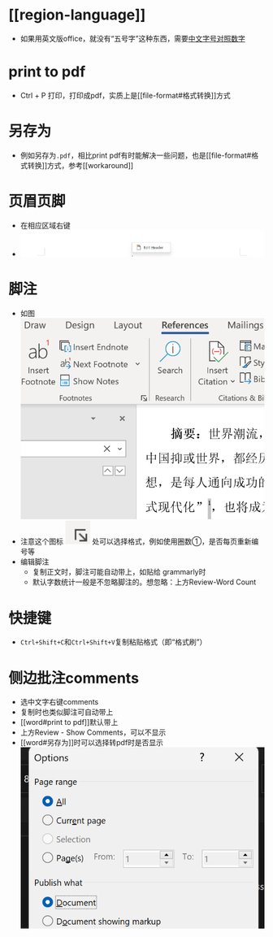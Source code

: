 # [[region-language]]
- 如果用英文版office，就没有“五号字”这种东西，需要[中文字号对照数字](https://www.jianshu.com/p/e8d263efe7f7)
# print to pdf
- Ctrl + P 打印，打印成pdf，实质上是[[file-format#格式转换]]方式
# 另存为
- 例如另存为`.pdf`，相比print pdf有时能解决一些问题，也是[[file-format#格式转换]]方式，参考[[workaround]]
# 页眉页脚
- 在相应区域右键
- ![](header.png)
# 脚注
- 如图 ![](footnote.png)
- 注意这个图标 ![](footnote-icon.png) 处可以选择格式，例如使用圈数①，是否每页重新编号等
- 编辑脚注
  - 复制正文时，脚注可能自动带上，如贴给 grammarly时
  - 默认字数统计一般是不忽略脚注的。想忽略：上方Review-Word Count
# 快捷键
- `Ctrl+Shift+C`和`Ctrl+Shift+V`复制粘贴格式（即“格式刷”）
# 侧边批注comments
- 选中文字右键comments
- 复制时也类似脚注可自动带上
- [[word#print to pdf]]默认带上
- 上方Review - Show Comments，可以不显示
- [[word#另存为]]时可以选择转pdf时是否显示 ![](save-as.png)